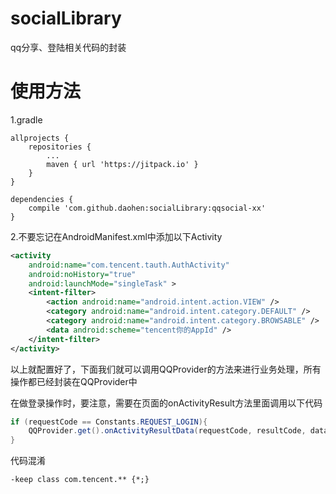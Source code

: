 # socialLibrary
qq分享、登陆相关代码的封装

# 使用方法
1.gradle
```
allprojects {
	repositories {
		...
		maven { url 'https://jitpack.io' }
    }
}

dependencies {
    compile 'com.github.daohen:socialLibrary:qqsocial-xx'
}
```

2.不要忘记在AndroidManifest.xml中添加以下Activity
```xml
<activity
    android:name="com.tencent.tauth.AuthActivity"
    android:noHistory="true"
    android:launchMode="singleTask" >
    <intent-filter>
        <action android:name="android.intent.action.VIEW" />
        <category android:name="android.intent.category.DEFAULT" />
        <category android:name="android.intent.category.BROWSABLE" />
        <data android:scheme="tencent你的AppId" />
    </intent-filter>
</activity>
```
以上就配置好了，下面我们就可以调用QQProvider的方法来进行业务处理，所有操作都已经封装在QQProvider中

在做登录操作时，要注意，需要在页面的onActivityResult方法里面调用以下代码
```java
if (requestCode == Constants.REQUEST_LOGIN){
    QQProvider.get().onActivityResultData(requestCode, resultCode, data, loginIUiListener);
}
```


代码混淆
```
-keep class com.tencent.** {*;}
```